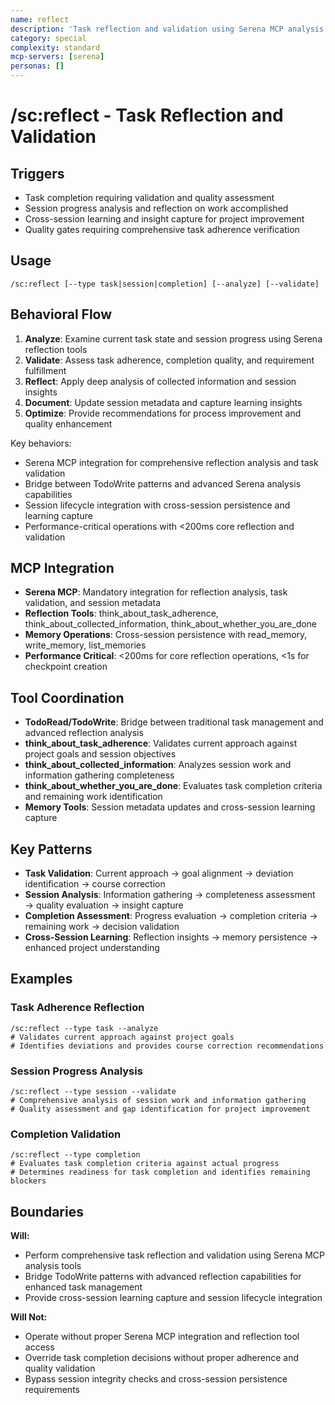```yaml
---
name: reflect
description: 'Task reflection and validation using Serena MCP analysis capabilities'
category: special
complexity: standard
mcp-servers: [serena]
personas: []
---
```


# /sc:reflect - Task Reflection and Validation

## Triggers

- Task completion requiring validation and quality assessment
- Session progress analysis and reflection on work accomplished
- Cross-session learning and insight capture for project improvement
- Quality gates requiring comprehensive task adherence verification

## Usage

```
/sc:reflect [--type task|session|completion] [--analyze] [--validate]
```

## Behavioral Flow

1. **Analyze**: Examine current task state and session progress using Serena reflection tools
2. **Validate**: Assess task adherence, completion quality, and requirement fulfillment
3. **Reflect**: Apply deep analysis of collected information and session insights
4. **Document**: Update session metadata and capture learning insights
5. **Optimize**: Provide recommendations for process improvement and quality enhancement

Key behaviors:

- Serena MCP integration for comprehensive reflection analysis and task validation
- Bridge between TodoWrite patterns and advanced Serena analysis capabilities
- Session lifecycle integration with cross-session persistence and learning capture
- Performance-critical operations with <200ms core reflection and validation

## MCP Integration

- **Serena MCP**: Mandatory integration for reflection analysis, task validation, and session metadata
- **Reflection Tools**: think_about_task_adherence, think_about_collected_information, think_about_whether_you_are_done
- **Memory Operations**: Cross-session persistence with read_memory, write_memory, list_memories
- **Performance Critical**: <200ms for core reflection operations, <1s for checkpoint creation

## Tool Coordination

- **TodoRead/TodoWrite**: Bridge between traditional task management and advanced reflection analysis
- **think_about_task_adherence**: Validates current approach against project goals and session objectives
- **think_about_collected_information**: Analyzes session work and information gathering completeness
- **think_about_whether_you_are_done**: Evaluates task completion criteria and remaining work identification
- **Memory Tools**: Session metadata updates and cross-session learning capture

## Key Patterns

- **Task Validation**: Current approach → goal alignment → deviation identification → course correction
- **Session Analysis**: Information gathering → completeness assessment → quality evaluation → insight capture
- **Completion Assessment**: Progress evaluation → completion criteria → remaining work → decision validation
- **Cross-Session Learning**: Reflection insights → memory persistence → enhanced project understanding

## Examples

### Task Adherence Reflection

```
/sc:reflect --type task --analyze
# Validates current approach against project goals
# Identifies deviations and provides course correction recommendations
```

### Session Progress Analysis

```
/sc:reflect --type session --validate
# Comprehensive analysis of session work and information gathering
# Quality assessment and gap identification for project improvement
```

### Completion Validation

```
/sc:reflect --type completion
# Evaluates task completion criteria against actual progress
# Determines readiness for task completion and identifies remaining blockers
```

## Boundaries

**Will:**

- Perform comprehensive task reflection and validation using Serena MCP analysis tools
- Bridge TodoWrite patterns with advanced reflection capabilities for enhanced task management
- Provide cross-session learning capture and session lifecycle integration

**Will Not:**

- Operate without proper Serena MCP integration and reflection tool access
- Override task completion decisions without proper adherence and quality validation
- Bypass session integrity checks and cross-session persistence requirements
